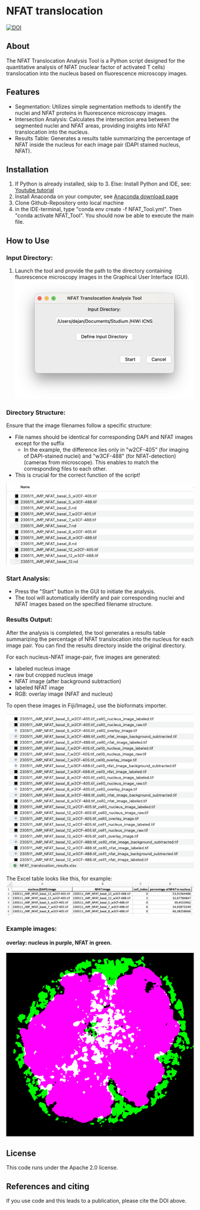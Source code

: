 # NFAT translocation
[![DOI](https://zenodo.org/badge/734651356.svg)](https://zenodo.org/doi/10.5281/zenodo.10511337)

## About 
The NFAT Translocation Analysis Tool is a Python script designed for the quantitative analysis of NFAT (nuclear factor of activated T cells) translocation into the nucleus based on fluorescence microscopy images.

## Features

- Segmentation: Utilizes simple segmentation methods to identify the nuclei and NFAT proteins in fluorescence microscopy images.
- Intersection Analysis: Calculates the intersection area between the segmented nuclei and NFAT areas, providing insights into NFAT translocation into the nucleus.
- Results Table: Generates a results table summarizing the percentage of NFAT inside the nucleus for each image pair (DAPI stained nucleus, NFAT).


## Installation
1. If Python is already installed, skip to 3. Else: Install Python and IDE, see: [Youtube tutorial](https://www.youtube.com/watch?v=XQMUWhQusjo&t=1s) 
2. Install Anaconda on your computer, see [Anaconda download page](https://www.anaconda.com/download)
3. Clone Github-Repository onto local machine
4. in the IDE-terminal, type "conda env create -f NFAT_Tool.yml". Then "conda activate NFAT_Tool". You should now be able to execute the main file. 

## How to Use
### Input Directory:
1. Launch the tool and provide the path to the directory containing fluorescence microscopy images in the Graphical User Interface (GUI).
![example](images/gui_image.png)

### Directory Structure:
Ensure that the image filenames follow a specific structure:
- File names should be identical for corresponding DAPI and NFAT images except for the suffix
  - In the example, the difference lies only in "w2CF-405" (for imaging of DAPI-stained nuclei) and "w3CF-488" (for NFAT-detection) (cameras from microscope). This enables to match the corresponding files to each other.
- This is crucial for the correct function of the script! 

![example](images/directory_structure_new.png)

### Start Analysis:
- Press the "Start" button in the GUI to initiate the analysis.
- The tool will automatically identify and pair corresponding nuclei and NFAT images based on the specified filename structure.

### Results Output:
After the analysis is completed, the tool generates a results table summarizing the percentage of NFAT translocation into the nucleus for each image pair.
You can find the results directory inside the original directory.

For each nucleus-NFAT image-pair, five images are generated: 
- labeled nucleus image
- raw but cropped nucleus image
- NFAT image (after background subtraction)
- labeled NFAT image
- RGB: overlay image (NFAT and nucleus)

To open these images in Fiji/ImageJ, use the bioformats importer. 

![example](images/results_structure_new.png)


The Excel table looks like this, for example: 
![example_2](images/results_example_2.png)

### Example images:
#### overlay: nucleus in purple, NFAT in green.
![example](images/230511_JMP_NFAT_basal_5_w2CF-405.tif_cell0_overlay_image.png)


## License
This code runs under the Apache 2.0 license.

## References and citing 
If you use code and this leads to a publication, please cite the DOI above.